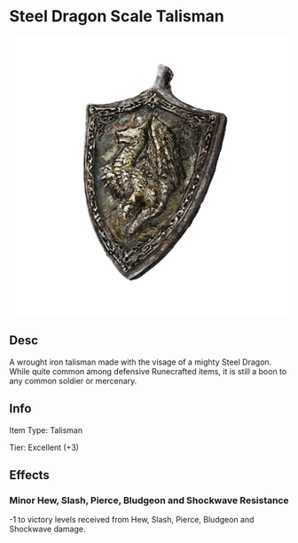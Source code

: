 # Steel Dragon Scale Talisman

![Copyrighted Image](SteelDragonScaleTalisman.png)

## Desc

A wrought iron talisman made with the visage of a mighty Steel Dragon. While quite common among defensive Runecrafted items, it is still a boon to any common soldier or mercenary.

## Info

Item Type: Talisman

Tier: Excellent (+3)

## Effects

### Minor Hew, Slash, Pierce, Bludgeon and Shockwave Resistance

-1 to victory levels received from Hew, Slash, Pierce, Bludgeon and Shockwave damage.
